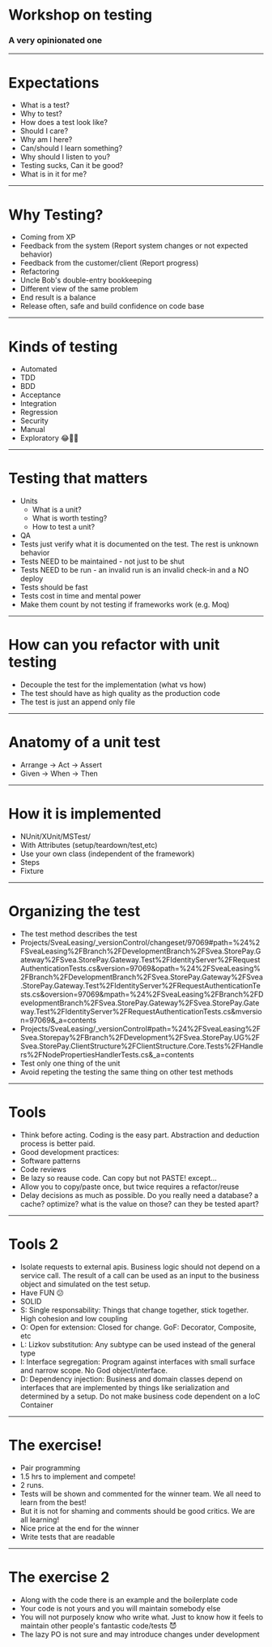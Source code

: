 # Workshop on testing
### A very opinionated one
---
# Expectations
* What is a test?
* Why to test?
* How does a test look like?
* Should I care?
* Why am I here?
* Can/should I learn something?
* Why should I listen to you?
* Testing sucks, Can it be good?
* What is in it for me?
---
# Why Testing?
- Coming from XP 
 - Feedback from the system (Report system changes or not expected behavior)
 - Feedback from the customer/client (Report progress)
- Refactoring
- Uncle Bob's double-entry bookkeeping
 - Different view of the same problem
 - End result is a balance
- Release often, safe and build confidence on code base
---
# Kinds of testing
- Automated
 - TDD
 - BDD
 - Acceptance
 - Integration
 - Regression
 - Security
- Manual
 - Exploratory :joy::muscle::metal:
---
# Testing that matters
- Units
  - What is a unit?
  - What is worth testing?
  - How to test a unit?
- QA
- Tests just verify what it is documented on the test. The rest is unknown behavior
- Tests NEED to be maintained - not just to be shut
- Tests NEED to be run - an invalid run is an invalid check-in and a NO deploy
- Tests should be fast
- Tests cost in time and mental power
 - Make them count by not testing if frameworks work (e.g. Moq)
---
# How can you refactor with unit testing
* Decouple the test for the implementation (what vs how)
* The test should have as high quality as the production code
* The test is just an append only file
---
# Anatomy of a unit test
* Arrange -> Act  -> Assert
* Given   -> When -> Then
---
# How it is implemented
* NUnit/XUnit/MSTest/
 * With Attributes (setup/teardown/test,etc)
* Use your own class (independent of the framework)
 * Steps
 * Fixture
---
# Organizing the test
* The test method describes the test
 * Projects/SveaLeasing/_versionControl/changeset/97069#path=%24%2FSveaLeasing%2FBranch%2FDevelopmentBranch%2FSvea.StorePay.Gateway%2FSvea.StorePay.Gateway.Test%2FIdentityServer%2FRequestAuthenticationTests.cs&version=97069&opath=%24%2FSveaLeasing%2FBranch%2FDevelopmentBranch%2FSvea.StorePay.Gateway%2FSvea.StorePay.Gateway.Test%2FIdentityServer%2FRequestAuthenticationTests.cs&oversion=97069&mpath=%24%2FSveaLeasing%2FBranch%2FDevelopmentBranch%2FSvea.StorePay.Gateway%2FSvea.StorePay.Gateway.Test%2FIdentityServer%2FRequestAuthenticationTests.cs&mversion=97069&_a=contents
 * Projects/SveaLeasing/_versionControl#path=%24%2FSveaLeasing%2FSvea.Storepay%2FBranch%2FDevelopment%2FSvea.StorePay.UG%2FSvea.StorePay.ClientStructure%2FClientStructure.Core.Tests%2FHandlers%2FNodePropertiesHandlerTests.cs&_a=contents
* Test only one thing of the unit
* Avoid repeting the testing the same thing on other test methods
---
# Tools
* Think before acting. Coding is the easy part. Abstraction and deduction process is better paid.
* Good development practices:
 * Software patterns
 * Code reviews
 * Be lazy so reause code. Can copy but not PASTE! except...
 * Allow you to copy/paste once, but twice requires a refactor/reuse
 * Delay decisions as much as possible. Do you really need a database? a cache? optimize? what is the value on those? can they be tested apart?
---
# Tools 2
 * Isolate requests to external apis. Business logic should not depend on a service call. The result of a call can be used as an input to the business object and simulated on the test setup.
* Have FUN :confused:
* SOLID
 * S: Single responsability: Things that change together, stick together. High cohesion and low coupling
 * O: Open for extension: Closed for change. GoF: Decorator, Composite, etc
 * L: Lizkov substitution: Any subtype can be used instead of the general type
 * I: Interface segregation: Program against interfaces with small surface and narrow scope. No God object/interface.
 * D: Dependency injection: Business and domain classes depend on interfaces that are implemented by things like serialization and determined by a setup. Do not make business code dependent on a IoC Container
---
# The exercise!
* Pair programming
* 1.5 hrs to implement and compete!
* 2 runs.
* Tests will be shown and commented for the winner team. We all need to learn from the best!
 * But it is not for shaming and comments should be good critics. We are all learning!
* Nice price at the end for the winner
* Write tests that are readable
---
# The exercise 2
* Along with the code there is an example and the boilerplate code
* Your code is not yours and you will maintain somebody else
* You will not purposely know who write what. Just to know how it feels to maintain other people's fantastic code/tests :smiling_imp:
* The lazy PO is not sure and may introduce changes under development